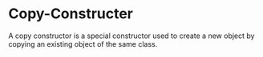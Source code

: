 # Copy-Constructer
A copy constructor is a special constructor used to create a new object by copying an existing object of the same class.
